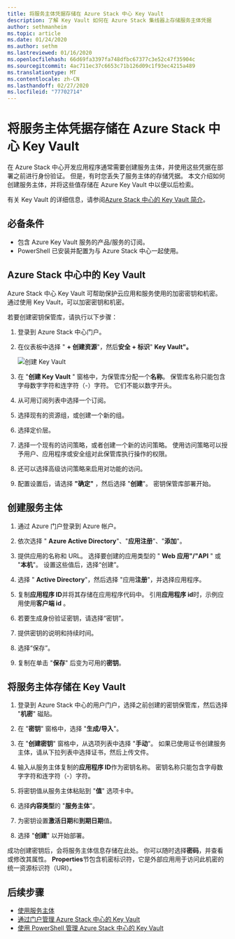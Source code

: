 ```yaml
---
title: 将服务主体凭据存储在 Azure Stack 中心 Key Vault
description: 了解 Key Vault 如何在 Azure Stack 集线器上存储服务主体凭据
author: sethmanheim
ms.topic: article
ms.date: 01/24/2020
ms.author: sethm
ms.lastreviewed: 01/16/2020
ms.openlocfilehash: 66d69fa3397fa748dfbc67377c3e52c47f35904c
ms.sourcegitcommit: 4ac711ec37c6653c71b126d09c1f93ec4215a489
ms.translationtype: MT
ms.contentlocale: zh-CN
ms.lasthandoff: 02/27/2020
ms.locfileid: "77702714"
---
```

# <a name="store-service-principal-credentials-in-azure-stack-hub-key-vault"></a>将服务主体凭据存储在 Azure Stack 中心 Key Vault

在 Azure Stack 中心开发应用程序通常需要创建服务主体，并使用这些凭据在部署之前进行身份验证。 但是，有时您丢失了服务主体的存储凭据。 本文介绍如何创建服务主体，并将这些值存储在 Azure Key Vault 中以便以后检索。

有关 Key Vault 的详细信息，请参阅[Azure Stack 中心的 Key Vault 简介](azure-stack-key-vault-intro.md)。

## <a name="prerequisites"></a>必备条件

- 包含 Azure Key Vault 服务的产品/服务的订阅。
- PowerShell 已安装并配置为与 Azure Stack 中心一起使用。

## <a name="key-vault-in-azure-stack-hub"></a>Azure Stack 中心中的 Key Vault

Azure Stack 中心 Key Vault 可帮助保护云应用和服务使用的加密密钥和机密。 通过使用 Key Vault，可以加密密钥和机密。

若要创建密钥保管库，请执行以下步骤：

1. 登录到 Azure Stack 中心门户。

2. 在仪表板中选择 " **+ 创建资源**"，然后**安全 + 标识**" **Key Vault"。**

   ![创建 Key Vault](media/azure-stack-key-vault-store-credentials/create-key-vault.png)

3. 在 "**创建 Key Vault** " 窗格中，为保管库分配一个**名称**。 保管库名称只能包含字母数字字符和连字符（-）字符。 它们不能以数字开头。

4. 从可用订阅列表中选择一个订阅。

5. 选择现有的资源组，或创建一个新的组。

6. 选择定价层。

7. 选择一个现有的访问策略，或者创建一个新的访问策略。 使用访问策略可以授予用户、应用程序或安全组对此保管库执行操作的权限。

8. 还可以选择高级访问策略来启用对功能的访问。

9. 配置设置后，请选择 **"确定"** ，然后选择 "**创建**"。 密钥保管库部署开始。

## <a name="create-a-service-principal"></a>创建服务主体

1. 通过 Azure 门户登录到 Azure 帐户。

2. 依次选择 " **Azure Active Directory**"、"**应用注册**"、"**添加**"。

3. 提供应用的名称和 URL。 选择要创建的应用类型的 " **Web 应用"/"API** " 或 "**本机**"。 设置这些值后，选择“创建”。

4. 选择 " **Active Directory**"，然后选择 "应用**注册**"，并选择应用程序。

5. 复制**应用程序 ID**并将其存储在应用程序代码中。 引用**应用程序 id**时，示例应用使用**客户端 id** 。

6. 若要生成身份验证密钥，请选择“密钥”。

7. 提供密钥的说明和持续时间。

8. 选择“保存”。

9. 复制在单击 "**保存**" 后变为可用的**密钥**。

## <a name="store-the-service-principal-inside-key-vault"></a>将服务主体存储在 Key Vault

1. 登录到 Azure Stack 中心的用户门户，选择之前创建的密钥保管库，然后选择 "**机密**" 磁贴。

2. 在 "**密钥**" 窗格中，选择 "**生成/导入**"。

3. 在 "**创建密钥**" 窗格中，从选项列表中选择 "**手动**"。 如果已使用证书创建服务主体，请从下拉列表中选择证书，然后上传文件。

4. 输入从服务主体复制的**应用程序 ID**作为密钥名称。 密钥名称只能包含字母数字字符和连字符（-）字符。

5. 将密钥值从服务主体粘贴到 "**值**" 选项卡中。

6. 选择**内容类型**的 "**服务主体**"。

7. 为密钥设置**激活日期**和**到期日期**值。

8. 选择 "**创建**" 以开始部署。

成功创建密钥后，会将服务主体信息存储在此处。 你可以随时选择**密码**，并查看或修改其属性。 **Properties**节包含机密标识符，它是外部应用用于访问此机密的统一资源标识符（URI）。

## <a name="next-steps"></a>后续步骤

- [使用服务主体](azure-stack-create-service-principals.md)
- [通过门户管理 Azure Stack 中心的 Key Vault](azure-stack-key-vault-manage-portal.md)  
- [使用 PowerShell 管理 Azure Stack 中心的 Key Vault](azure-stack-key-vault-manage-powershell.md)

